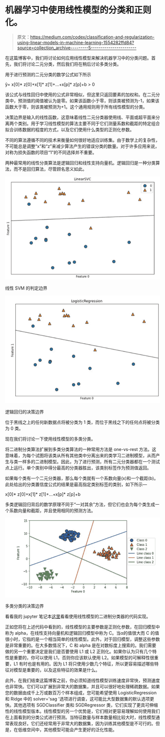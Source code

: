 # 机器学习中使用线性模型的分类和正则化。

> 原文：<https://medium.com/codex/classification-and-regularization-using-linear-models-in-machine-learning-1554282ffd84?source=collection_archive---------5----------------------->

在这篇博客中，我们将讨论如何应用线性模型来解决机器学习中的分类问题。首先，我们将讨论二元分类，然后我们将在稍后讨论多类分类。

用于进行预测的二元分类的数学公式如下所示

ŷ= x[0]* z[0]+x[1]* z[1]+…+x[p]* z[p]+b > 0

该公式与线性回归中使用的公式非常相似，但这里只返回要素的加权和。在二元分类中，预测值的阈值被认为是零。如果该函数小于零，则该类被预测为-1，如果该函数大于零，则该类被预测为+1。这个通用规则用于所有线性模型的分类。

决策边界是输入的线性函数，这意味着线性二元分类器使用线、平面或超平面来分离两个类别。用于学习线性模型的算法主要不同于它们测量系数和截距的特定组合拟合训练数据的程度的方式，以及它们使用什么类型的正则化参数。

不同的算法遵循不同的技术来衡量如何很好地适应训练集。由于数学上的复杂性，不可能总是调整“x”和“z”来减少算法产生的错误分类的数量。对于许多应用来说，对称为损失函数的项目“1”的不同选择并不重要。

两种最常用的线性分类算法是逻辑回归和线性支持向量机。逻辑回归是一种分类算法，而不是回归算法，尽管顾名思义如此。

![](img/ae95f0bde85c7788a3ead50b80fb93f6.png)

线性 SVM 的判定边界

![](img/6ee72ea151e3c92bc44979afa662b863.png)

逻辑回归的决策边界

位于黑线之上的任何新数据点将被分类为 1 类，而位于黑线之下的任何点将被分类为 0 类。

现在我们将讨论一下使用线性模型的多类分类。

将二进制分类算法扩展到多类分类算法的一种常用方法是 one-vs-rest 方法。这意味着，为每个试图将该类从所有其他类中分离出来的类学习二进制模型，从而产生与类一样多的二进制模型。因此，为了进行预测，所有二元分类器都在一个测试点上运行。单个类别中得分最高的分类器胜出，该类别标签作为预测值返回。

如果每个类有一个二元分类器，那么每个类就有一个系数向量(x)和一个截距(b)。此处给出的分类置信度公式的结果是最高指定类别标签的类别，如下所示—

x[0]* z[0]+x[1]* z[1]+…+x[p]* z[p]+b

多类逻辑回归背后的数学原理不同于“一对其余”方法，但它们也会为每个类生成一个系数向量和截距，并且使用相同的预测方法。

![](img/4d69b5c51be772e8ec4517c9ad9b22ae.png)

多类分类的决策边界

看看我的 jupyter 笔记本[这里](https://www.kaggle.com/salmaneunus/classification-and-regularization-in-linear-models)看看使用线性模型的二进制分类器的代码实现。

正如您将在上述代码中看到的，线性模型的主要参数是正则化参数，在回归模型中称为 alpha，在线性支持向量机和逻辑回归模型中称为 C。当α的值很大而 C 的值很小时，它指的是一个相当简单的线性模型。此外，对于回归模型，调整这些参数是非常重要的。在大多数情况下，C 和 alpha 是在对数标度上搜索的。我们需要做的另一个重要决定是我们是否要使用 L1 或 L2 正则化。如果你认为只有几个特性是重要的，你可以使用 L1，否则你应该默认使用 L2。如果模型的可解释性很重要，L1 有时也是有用的。因为 L1 将只使用少数几个特征，所以更容易描述哪些特征对模型是重要的，以及这些特征的效果是什么。

此外，在我们结束这篇博客之前，你必须知道线性模型训练速度非常快，预测速度也非常快。它们可以扩展到非常大的数据集，并且可以很好地处理稀疏数据。如果您的数据由成千上万或数百万个样本组成，您可能希望使用 LogisticRegression 和 Ridge 中的 solver='sag '选项进行调查，这可能比大型数据集的默认选项更快。其他选项有 SGDClassifier 类和 SGDRegressor 类，它们实现了更具可伸缩性的线性模型版本。线性模型的另一个优势是，它们相对更容易理解如何使用我们在上面看到的分类公式进行预测。当特征数量与样本数量相比较大时，线性模型通常表现良好。它们还经常用于非常大的数据集，因为训练其他模型是不可行的。但是，在低维空间中，其他模型可能会产生更好的泛化性能。